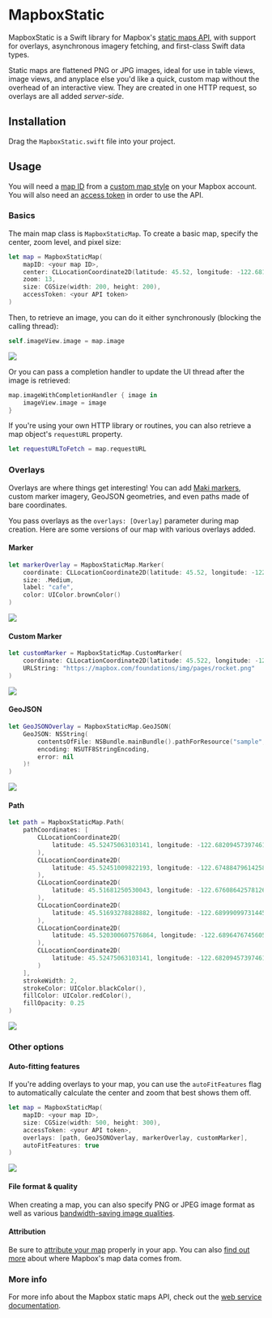 # MapboxStatic

MapboxStatic is a Swift library for Mapbox's [static maps API](https://www.mapbox.com/developers/api/static/), with support for overlays, asynchronous imagery fetching, and first-class Swift data types. 

Static maps are flattened PNG or JPG images, ideal for use in table views, image views, and anyplace else you'd like a quick, custom map without the overhead of an interactive view. They are created in one HTTP request, so overlays are all added *server-side*. 

## Installation 

Drag the `MapboxStatic.swift` file into your project. 

## Usage

You will need a [map ID](https://www.mapbox.com/foundations/glossary/#mapid) from a [custom map style](https://www.mapbox.com/foundations/customizing-the-map) on your Mapbox account. You will also need an [access token](https://www.mapbox.com/developers/api/#access-tokens) in order to use the API. 

### Basics

The main map class is `MapboxStaticMap`. To create a basic map, specify the center, zoom level, and pixel size: 

```swift
let map = MapboxStaticMap(
    mapID: <your map ID>,
    center: CLLocationCoordinate2D(latitude: 45.52, longitude: -122.681944),
    zoom: 13,
    size: CGSize(width: 200, height: 200),
    accessToken: <your API token>
)
```

Then, to retrieve an image, you can do it either synchronously (blocking the calling thread): 

```swift
self.imageView.image = map.image
```

![](./screenshots/map.png)

Or you can pass a completion handler to update the UI thread after the image is retrieved: 

```swift
map.imageWithCompletionHandler { image in
    imageView.image = image
}
```

If you're using your own HTTP library or routines, you can also retrieve a map object's `requestURL` property. 

```swift
let requestURLToFetch = map.requestURL
```

### Overlays

Overlays are where things get interesting! You can add [Maki markers](https://www.mapbox.com/maki/), custom marker imagery, GeoJSON geometries, and even paths made of bare coordinates. 

You pass overlays as the `overlays: [Overlay]` parameter during map creation. Here are some versions of our map with various overlays added. 

#### Marker

```swift
let markerOverlay = MapboxStaticMap.Marker(
    coordinate: CLLocationCoordinate2D(latitude: 45.52, longitude: -122.681944),
    size: .Medium,
    label: "cafe",
    color: UIColor.brownColor()
)
```

![](./screenshots/marker.png)

#### Custom Marker

```swift
let customMarker = MapboxStaticMap.CustomMarker(
    coordinate: CLLocationCoordinate2D(latitude: 45.522, longitude: -122.69),
    URLString: "https://mapbox.com/foundations/img/pages/rocket.png"
)
```

![](./screenshots/custom.png)

#### GeoJSON

```swift
let GeoJSONOverlay = MapboxStaticMap.GeoJSON(
    GeoJSON: NSString(
        contentsOfFile: NSBundle.mainBundle().pathForResource("sample", ofType: "geojson")!,
        encoding: NSUTF8StringEncoding,
        error: nil
    )!
)
```

![](./screenshots/geojson.png)

#### Path

```swift
let path = MapboxStaticMap.Path(
    pathCoordinates: [
        CLLocationCoordinate2D(
            latitude: 45.52475063103141, longitude: -122.68209457397461
        ),
        CLLocationCoordinate2D(
            latitude: 45.52451009822193, longitude: -122.67488479614258
        ),
        CLLocationCoordinate2D(
            latitude: 45.51681250530043, longitude: -122.67608642578126
        ),
        CLLocationCoordinate2D(
            latitude: 45.51693278828882, longitude: -122.68999099731445
        ),
        CLLocationCoordinate2D(
            latitude: 45.520300607576864, longitude: -122.68964767456055
        ),
        CLLocationCoordinate2D(
            latitude: 45.52475063103141, longitude: -122.68209457397461
        )
    ],
    strokeWidth: 2,
    strokeColor: UIColor.blackColor(),
    fillColor: UIColor.redColor(),
    fillOpacity: 0.25
)
```

![](./screenshots/path.png)

### Other options

#### Auto-fitting features

If you're adding overlays to your map, you can use the `autoFitFeatures` flag to automatically calculate the center and zoom that best shows them off. 

```swift
let map = MapboxStaticMap(
    mapID: <your map ID>,
    size: CGSize(width: 500, height: 300),
    accessToken: <your API token>,
    overlays: [path, GeoJSONOverlay, markerOverlay, customMarker],
    autoFitFeatures: true
)
```

![](screenshots/autofit.png)

#### File format & quality

When creating a map, you can also specify PNG or JPEG image format as well as various [bandwidth-saving image qualities](https://www.mapbox.com/developers/api/static/#format). 

#### Attribution

Be sure to [attribute your map](https://www.mapbox.com/developers/api/static/#attribution) properly in your app. You can also [find out more](https://www.mapbox.com/about/maps/) about where Mapbox's map data comes from. 

### More info

For more info about the Mapbox static maps API, check out the [web service documentation](https://www.mapbox.com/developers/api/static/). 
